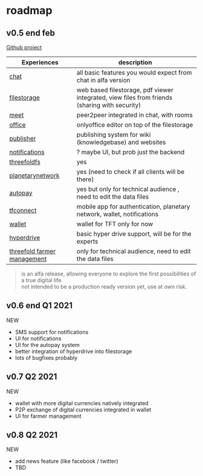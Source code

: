 # roadmap



## v0.5 end feb

[Github project](https://github.com/threefoldtech/digitaltwin/projects/2)

| Experiences                                             | description                                                                                   |
| ---------------------------------------------------- | --------------------------------------------------------------------------------------------- |
| [chat](threefold:chat)                                         | all basic features you would expect from chat in alfa version                                 |
| [filestorage](filestorage)                           | web based filestorage, pdf viewer integrated, view files from friends (sharing with security) |
| [meet](video_call)                                         | peer2peer integrated in chat, with rooms                                                      |
| [office](office)                                     | onlyoffice editor on top of the filestorage                                                   |
| [publisher](threefold:publisher)                               | publishing system for wiki (knowledgebase) and websites                                       |
| [notifications](notifications)                       | ? maybe UI, but prob just the backend                                                         |
| [threefoldfs](threefold:threefoldfs)                           | yes                                                                                           |
| [planetarynetwork](planetarynetwork)                 | yes (need to check if all clients will be there)                                              |
| [autopay](threefold:autopay)                                   | yes but only for technical audience , need to edit the data files                             |
| [tfconnect](threefold:tfconnect)                                | mobile app for authentication, planetary network, wallet, notifications                       |
| [wallet](wallet)                                     | wallet for TFT only for now                                                                   |
| [hyperdrive](hyperdrive)                             | basic hyper drive support, will be for the experts                                            |
| [threefold farmer management](threefold_farmer_mgmt) | only for technical audience, need to edit the data files                                      |

> is an alfa release, allowing everyone to explore the first possibilities of a true digital life.
> <BR> not intended to be a production ready version yet, use at own risk.

## v0.6 end Q1 2021

NEW

- SMS support for notifications
- UI for notifications
- UI for the autopay system
- better integration of hyperdrive into filestorage
- lots of bugfixes probably

## v0.7 Q2 2021

NEW

- wallet with more digital currencies natively integrated
- P2P exchange of digital currencies integrated in wallet
- UI for farmer management

## v0.8 Q2 2021

NEW

- add news feature (like facebook / twitter)
- TBD